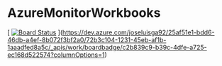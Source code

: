 # AzureMonitorWorkbooks

[
[![Board Status](https://dev.azure.com/joseluisga92/25af51e1-bdd6-46db-a4ef-8b072f3bf2a0/72b3c104-1231-45eb-af1b-1aaadfed8a5c/_apis/work/boardbadge/c2b839c9-b39c-4dfe-a725-ec168d522574?columnOptions=1)](https://dev.azure.com/joseluisga92/25af51e1-bdd6-46db-a4ef-8b072f3bf2a0/_boards/board/t/72b3c104-1231-45eb-af1b-1aaadfed8a5c/Microsoft.RequirementCategory/)
](https://dev.azure.com/joseluisga92/25af51e1-bdd6-46db-a4ef-8b072f3bf2a0/72b3c104-1231-45eb-af1b-1aaadfed8a5c/_apis/work/boardbadge/c2b839c9-b39c-4dfe-a725-ec168d522574?columnOptions=1)
